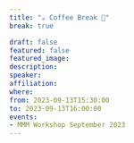 ```yaml
---
title: "☕️ Coffee Break 🥐"
break: true

draft: false
featured: false
featured_image:
description:
speaker:
affiliation:
where:
from: 2023-09-13T15:30:00
to: 2023-09-13T16:00:00
events:
- MMM Workshop September 2023
---
```

